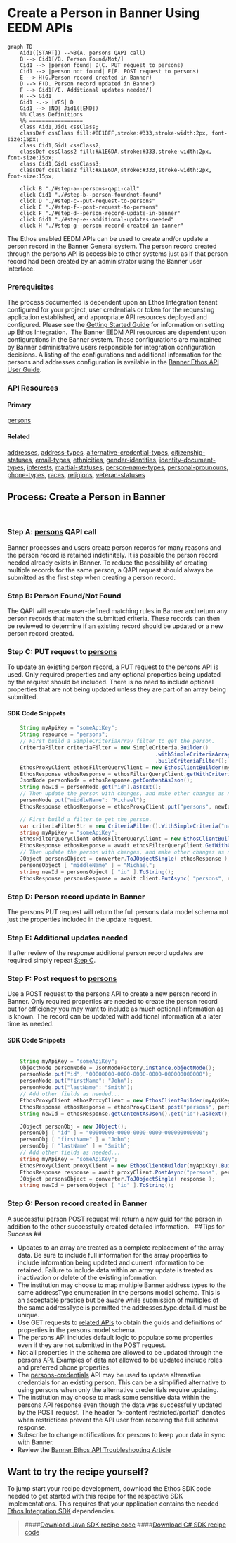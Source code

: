 # **Create a Person in Banner Using EEDM APIs** #

```mermaid
graph TD
    Aid1([START]) -->B(A. persons QAPI call)
    B --> Cid1[/B. Person Found/Not/]
    Cid1 --> |person found| D(C. PUT request to persons)
    Cid1 --> |person not found| E(F. POST request to persons)
    E --> H(G.Person record created in Banner)
    D --> F(D. Person record updated in Banner)
    F --> Gid1[/E. Additional updates needed/]
    H --> Gid1
    Gid1 -.-> |YES| D
    Gid1 --> |NO| Jid1([END])
    %% Class Definitions
    %% =================
    class Aid1,Jid1 cssClass;
    classDef cssClass fill:#8E1BFF,stroke:#333,stroke-width:2px, font-size:15px;
    class Cid1,Gid1 cssClass2;
    classDef cssClass2 fill:#A1E6DA,stroke:#333,stroke-width:2px, font-size:15px;
    class Cid1,Gid1 cssClass3;
    classDef cssClass2 fill:#A1E6DA,stroke:#333,stroke-width:2px, font-size:15px;

    click B "./#step-a--persons-qapi-call"
    click Cid1 "./#step-b--person-foundnot-found"
    click D "./#step-c--put-request-to-persons"
    click E "./#step-f--post-request-to-persons"
    click F "./#step-d--person-record-update-in-banner"
    click Gid1 "./#step-e--additional-updates-needed"
    click H "./#step-g--person-record-created-in-banner"
```

The Ethos enabled EEDM APIs can be used to create and/or update a person record in the Banner General system.  The person record created through the persons API is accessible to other systems just as if that person record had been created by an administrator using the Banner user interface.
​
### Prerequisites
The process documented is dependent upon an Ethos Integration tenant configured for your project, user credentials or token for the requesting application established, and appropriate API resources deployed and configured.  Please see the [Getting Started Guide](/get-started/ethos-integration/) for information on setting up Ethos Integration.
​
The Banner EEDM API resources are dependent upon configurations in the Banner system.  These configurations are maintained by Banner administrative users responsible for integration configuration decisions.  A listing of the configurations and additional information for the persons and addresses configuration is available in the <a href="https://resources.elluciancloud.com/bundle/banner_ethos_api_acn_use_9.24.0/page/c_use_banner_ethos_apis.html" target="_blank">Banner Ethos API User Guide</a>.
​
​
### API Resources
#### **Primary**
[persons](/openapi/persons/) 
​
#### **Related**
[addresses](), [address-types](), [alternative-credential-types](), [citizenship-statuses](), [email-types](), [ethnicities](), [gender-identities](), [identity-document-types](), [interests](), [martial-statuses](), [person-name-types](), [personal-prounouns](), [phone-types](), [races](), [religions](), [veteran-statuses]() 
​
​
## **Process:  Create a Person in Banner** ##
​
### Step A:  [persons](/openapi/persons/) QAPI call ###
Banner processes and users create person records for many reasons and the person record is retained indefinitely. It is possible the person record needed already exists in Banner.  To reduce the possibility of creating multiple records for the same person, a QAPI request should always be submitted as the first step when creating a person record.
​
### Step B:  Person Found/Not Found ###
The QAPI will execute user-defined matching rules in Banner and return any person records that match the submitted criteria.  These records can then be reviewed to determine if an existing record should be updated or a new person record created.
​
### Step C:  PUT request to [persons](/openapi/persons/) ###
To update an existing person record, a PUT request to the persons API is used.  Only required properties and any optional properties being updated by the request should be included.  There is no need to include optional properties that are not being updated unless they are part of an array being submitted.
​
#### SDK Code Snippets

```java Java SDK Code Snippet
    String myApiKey = "someApiKey";
    String resource = "persons";
    // First build a SimpleCriteriaArray filter to get the person.
    CriteriaFilter criteriaFilter = new SimpleCriteria.Builder()
                                               .withSimpleCriteriaArray("names", "lastName", "Smith")
                                               .buildCriteriaFilter();
    EthosProxyClient ethosFilterQueryClient = new EthosClientBuilder(myApiKey).buildEthosFilterQueryClient();
    EthosResponse ethosResponse = ethosFilterQueryClient.getWithCriteriaFilter( resource, criteriaFilter );
    JsonNode personNode = ethosResponse.getContentAsJson();
    String newId = personNode.get("id").asText();
    // Then update the person with changes, and make other changes as needed.
    personNode.put("middleName": "Michael");
    EthosResponse ethosResponse = ethosProxyClient.put("persons", newId, personNode);
```

```csharp C# SDK Code Snippet
    // First build a filter to get the person.
    var criteriaFilterStr = new CriteriaFilter().WithSimpleCriteria("names", ("lastName", "Smith")).BuildCriteria();
    string myApiKey = "someApiKey";
    EthosFilterQueryClient ethosFilterQueryClient = new EthosClientBuilder(someApiKey).WithConnectionTimeout(60).BuildEthosFilterQueryClient();
    EthosResponse ethosResponse = await ethosFilterQueryClient.GetWithCriteriaFilterAsync("persons", criteriaFilterStr);
    // Then update the person with changes, and make other changes as needed.
    JObject personsObject = converter.ToJObjectSingle( ethosResponse );
    personsObject [ "middleName" ] = "Michael";
    string newId = personsObject [ "id" ].ToString();
    EthosResponse personsResponse = await client.PutAsync( "persons", newId, personsObject );
```

### Step D:  Person record update in Banner ###
The persons PUT request will return the full persons data model schema not just the properties included in the update request.
​
### Step E:  Additional updates needed ###
If after review of the response additional person record updates are required simply repeat [Step C](#step-c--put-request-to-persons).
​
### Step F:  Post request to [persons](/openapi/persons/) ###
Use a POST request to the persons API to create a new person record in Banner.  Only required properties are needed to create the person record but for efficiency you may want to include as much optional information as is known.  The record can be updated with additional information at a later time as needed.
​
#### SDK Code Snippets

```java Java SDK Code Snippet

    String myApiKey = "someApiKey";
    ObjectNode personNode = JsonNodeFactory.instance.objectNode();
    personNode.put("id", "00000000-0000-0000-0000-000000000000");
    personNode.put("firstName": "John");
    personNode.put("lastName": "Smith");
    // Add other fields as needed...
    EthosProxyClient ethosProxyClient = new EthosClientBuilder(myApiKey).buildEthosProxyClient();
    EthosResponse ethosResponse = ethosProxyClient.post("persons", personNode);
    String newId = ethosResponse.getContentAsJson().get("id").asText();
```

```csharp C# SDK Code Snippet
    JObject personObj = new JObject();
    personObj [ "id" ] = "00000000-0000-0000-0000-000000000000";
    personObj [ "firstName" ] = "John";
    personObj [ "lastName" ] = "Smith";
    // Add other fields as needed...
    string myApiKey = "someApiKey";
    EthosProxyClient proxyClient = new EthosClientBuilder(myApiKey).BuildEthosProxyClient();
    EthosResponse response = await proxyClient.PostAsync("persons", personObj);
    JObject personsObject = converter.ToJObjectSingle( response );
    string newId = personsObject [ "id" ].ToString();
```

### Step G:  Person record created in Banner ###
A successful person POST request will return a new guid for the person in addition to the other successfully created detailed information. 
​
​
##Tips for Success  ##
​
​
- Updates to an array are treated as a complete replacement of the array data.  Be sure to include full information for the array properties to include information being updated and current information to be retained.  Failure to include data within an array update is treated as inactivation or delete of the existing information. 
- The institution may choose to map multiple Banner address types to the same addressType enumeration in the persons model schema.  This is an acceptable practice but be aware while submission of multiples of the same addressType is permitted the addresses.type.detail.id must be unique. 
- Use GET requests to [related APIs](#api-resources) to obtain the guids and definitions of properties in the persons model schema.
- The persons API includes default logic to populate some properties even if they are not submitted in the POST request. 
- Not all properties in the schema are allowed to be updated through the persons API.  Examples of data not allowed to be updated include roles and preferred phone properties.
- The [persons-credentials]() API may be used to update alternative credentials for an existing person.  This can be a simplified alternative to using persons when only the alternative credentials require updating.
- The institution may choose to mask some sensitive data within the persons API response even though the data was successfully updated by the POST request.  The header "x-content restricted/partial" denotes when restrictions prevent the API user from receiving the full schema response.
- Subscribe to change notifications for persons to keep your data in sync with Banner.
- Review the <a href="https://ellucian.force.com/clients/s/article/Banner-Ethos-API-troublshooting" target="_blank">Banner Ethos API Troubleshooting Article</a>

## Want to try the recipe yourself? ##

To jump start your recipe development, download the Ethos SDK code needed to get started with this recipe for the respective SDK implementations.  This requires that your application contains the needed [Ethos Integration SDK](/developer-portal/sdk/) dependencies.

 >####[Download Java SDK recipe code](#)
 >####[Download C# SDK recipe code](#)